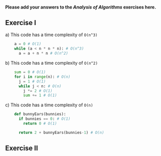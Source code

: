#### Please add your answers to the ***Analysis of  Algorithms*** exercises here.

## Exercise I

a) This code has a time complexity of `O(n^3)`

```python
    a = 0 # O(1)
    while (a < n * n * n): # O(n^3)
      a = a + n * n # O(n^2)
```

b) This code has a time complexity of `O(n^2)`

```python
    sum = 0 # O(1)
    for i in range(n): # O(n)
      j = 1 # O(1)
      while j < n: # O(n)
        j *= 2 # O(1)
        sum += 1 # O(1)
```

c) This code has a time complexity of `O(n)`

```python
    def bunnyEars(bunnies):
      if bunnies == 0: # O(1)
        return 0 # O(1)

      return 2 + bunnyEars(bunnies-1) # O(n)
```

## Exercise II


